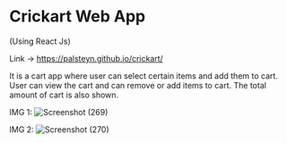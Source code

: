 # Crickart Web App
(Using React Js)

Link -> https://palsteyn.github.io/crickart/

It is a cart app where user can select certain items and add them to cart. 
User can view the cart and can remove or add items to cart. 
The total amount of cart is also shown.

IMG 1: 
![Screenshot (269)](https://user-images.githubusercontent.com/73535072/209123986-d0403591-c598-447d-aae4-b1d2cb462315.png)


IMG 2:
![Screenshot (270)](https://user-images.githubusercontent.com/73535072/209124230-18ca1fb5-3dcd-45f6-ae3c-b46126328dcf.png)
